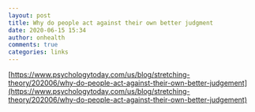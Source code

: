 ```yaml
---
layout: post
title: Why do people act against their own better judgment
date: 2020-06-15 15:34
author: onhealth
comments: true
categories: links
---
```


[https://www.psychologytoday.com/us/blog/stretching-theory/202006/why-do-people-act-against-their-own-better-judgement](https://www.psychologytoday.com/us/blog/stretching-theory/202006/why-do-people-act-against-their-own-better-judgement)
